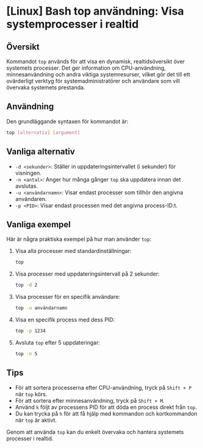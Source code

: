 # [Linux] Bash top användning: Visa systemprocesser i realtid

## Översikt
Kommandot `top` används för att visa en dynamisk, realtidsöversikt över systemets processer. Det ger information om CPU-användning, minnesanvändning och andra viktiga systemresurser, vilket gör det till ett ovärderligt verktyg för systemadministratörer och användare som vill övervaka systemets prestanda.

## Användning
Den grundläggande syntaxen för kommandot är:

```bash
top [alternativ] [argument]
```

## Vanliga alternativ
- `-d <sekunder>`: Ställer in uppdateringsintervallet (i sekunder) för visningen.
- `-n <antal>`: Anger hur många gånger `top` ska uppdatera innan det avslutas.
- `-u <användarnamn>`: Visar endast processer som tillhör den angivna användaren.
- `-p <PID>`: Visar endast processen med det angivna process-ID:t.

## Vanliga exempel
Här är några praktiska exempel på hur man använder `top`:

1. Visa alla processer med standardinställningar:
   ```bash
   top
   ```

2. Visa processer med uppdateringsintervall på 2 sekunder:
   ```bash
   top -d 2
   ```

3. Visa processer för en specifik användare:
   ```bash
   top -u användarnamn
   ```

4. Visa en specifik process med dess PID:
   ```bash
   top -p 1234
   ```

5. Avsluta `top` efter 5 uppdateringar:
   ```bash
   top -n 5
   ```

## Tips
- För att sortera processerna efter CPU-användning, tryck på `Shift + P` när `top` körs.
- För att sortera efter minnesanvändning, tryck på `Shift + M`.
- Använd `k` följt av processens PID för att döda en process direkt från `top`.
- Du kan trycka på `h` för att få hjälp med kommandon och kortkommandon när `top` är aktivt. 

Genom att använda `top` kan du enkelt övervaka och hantera systemets processer i realtid.